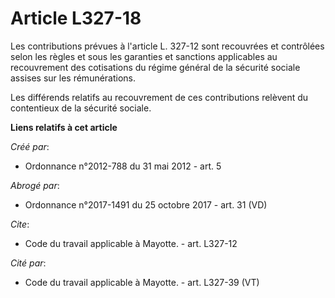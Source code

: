 # Article L327-18

Les contributions prévues à l'article L. 327-12 sont recouvrées et contrôlées selon les règles et sous les garanties et
sanctions applicables au recouvrement des cotisations du régime général de la sécurité sociale assises sur les
rémunérations. 

Les différends relatifs au recouvrement de ces contributions relèvent du contentieux de la sécurité sociale.

**Liens relatifs à cet article**

_Créé par_:

  - Ordonnance n°2012-788 du 31 mai 2012 - art. 5

_Abrogé par_:

  - Ordonnance n°2017-1491 du 25 octobre 2017 - art. 31 (VD)

_Cite_:

  - Code du travail applicable à Mayotte. - art. L327-12

_Cité par_:

  - Code du travail applicable à Mayotte. - art. L327-39 (VT)
